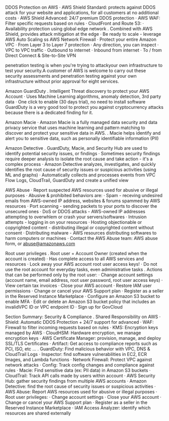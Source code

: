 DDOS Protection on AWS
· AWS Shield Standard: protects against DDOS attack for your website and applications, for all customers at no additional costs
· AWS Shield Advanced: 24/7 premium DDOS protection
· AWS WAF: Filter specific requests based on rules
· CloudFront and Route 53:
· Availability protection using global edge network
. Combined with AWS Shield, provides attack mitigation at the edge
· Be ready to scale - leverage AWS Auto Scaling
ss
AWS Network Firewall
· Protect your entire Amazon VPC
· From Layer 3 to Layer 7 protection
· Any direction, you can inspect
· VPC to VPC traffic
· Outbound to internet
· Inbound from internet
· To / from Direct Connect & Site-to-Site VPN

penetration testing is when you're trying to attackyour own infrastructure to test your security.A customer of AWS is welcome to carry out these security assessments and penetration testing against your own infrastructure without prior approval for eight services.

Amazon GuardDuty
. Intelligent Threat discovery to protect your AWS Account
· Uses Machine Learning algorithms, anomaly detection, 3rd party data
· One click to enable (30 days trial), no need to install software
GuardDuty is a very good tool to protect you against cryptocurrency attacks  because there is a dedicated finding for it.

Amazon Macie
· Amazon Macie is a fully managed data security and data privacy service that uses machine learning and pattern matching to discover and protect your sensitive data in AWS.
. Macie helps identify and alert you to sensitive data, such as personally identifiable information (PII)

Amazon Detective
. GuardDuty, Macie, and Security Hub are used to identify potential security issues, or findings
· Sometimes security findings require deeper analysis to isolate the root cause and take action - it's a complex process
· Amazon Detective analyzes, investigates, and quickly identifies the root cause of security issues or suspicious activities (using ML and graphs)
· Automatically collects and processes events from VPC Flow Logs, CloudTrail, GuardDuty and create a unified view

AWS Abuse
· Report suspected AWS resources used for abusive or illegal purposes
· Abusive & prohibited behaviors are:
· Spam - receving undesired emails from AWS-owned IP address, websites & forums spammed by AWS resources
· Port scanning - sending packets to your ports to discover the unsecured ones
· DoS or DDOS attacks - AWS-owned IP addresses attempting to overwhlem or crash your servers/softwares
· Intrusion attempts - logging in on your resources
· Hosting objectionable or copyrighted content - distributing illegal or copyrighted content without consent
· Distributing malware - AWS resources distributing softwares to harm computers or machines
· Contact the AWS Abuse team: AWS abuse form, or abuse@amazonaws.com

Root user privileges
. Root user = Account Owner (created when the account is created)
· Has complete access to all AWS services and resources
· Lock away your AWS account root user access keys!
· Do not use the root account for everyday tasks, even administrative tasks
. Actions that can be performed only by the root user:
· Change account settings (account name, email address, root user password, root user access keys)
· View certain tax invoices
· Close your AWS account
· Restore IAM user permissions
· Change or cancel your AWS Support plan
· Register as a seller in the Reserved Instance Marketplace
· Configure an Amazon S3 bucket to enable MFA
· Edit or delete an Amazon S3 bucket policy that includes an invalidVPC ID or VPC endpoint ID
· Sign up for GovCloud

Section Summary: Security & Compliance
. Shared Responsibility on AWS
· Shield: Automatic DDOS Protection + 24/7 support for advanced
· WAF: Firewall to filter incoming requests based on rules
· KMS: Encryption keys managed by AWS
· CloudHSM: Hardware encryption, we manage encryption keys
· AWS Certificate Manager: provision, manage, and deploy SSL/TLS Certificates
· Artifact: Get access to compliance reports such as PCI, ISO, etc ...
. GuardDuty: Find malicious behavior with VPC, DNS & CloudTrail Logs
· Inspector: find software vulnerabilities in EC2, ECR Images, and Lambda functions
· Network Firewall: Protect VPC against network attacks
· Config: Track config changes and compliance against rules
· Macie: Find sensitive data (ex: PII data) in Amazon S3 buckets
· CloudTrail: Track API calls made by users within account
· AWS Security Hub: gather security findings from multiple AWS accounts
· Amazon Detective: find the root cause of security issues or suspicious activities
· AWS Abuse: Report AWS resources used for abusive or illegal purposes
· Root user privileges:
· Change account settings
· Close your AWS account
· Change or cancel your AWS Support plan
· Register as a seller in the Reserved Instance Marketplace
· IAM Access Analyzer: identify which resources are shared externally